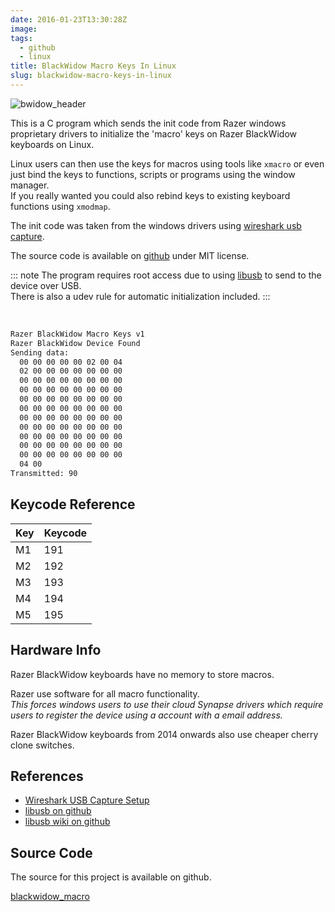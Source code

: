 ```yaml
---
date: 2016-01-23T13:30:28Z
image:
tags:
  - github
  - linux
title: BlackWidow Macro Keys In Linux
slug: blackwidow-macro-keys-in-linux
---
```


<p class="text-center"><img src="/media/images/2016/01/bwidow_header_white.jpg" alt="bwidow_header"></p>

This is a C program which sends the init code from Razer windows proprietary drivers to initialize the 'macro' keys on Razer BlackWidow keyboards on Linux.

Linux users can then use the keys for macros using tools like `xmacro` or even just bind the keys to functions, scripts or programs using the window manager.<br/>
If you really wanted you could also rebind keys to existing keyboard functions using `xmodmap`.

The init code was taken from the windows drivers using <a href="https://wiki.wireshark.org/CaptureSetup/USB" target="_blank" rel="noopener noreferrer">wireshark usb capture</a>.

The source code is available on <a href="https://github.com/equk/blackwidow_macro" target="_blank" rel="noopener noreferrer"><i class="fa-brands fa-github"></i> github</a> under MIT license.

::: note
The program requires root access due to using <a href="http://libusb.info/" target="_blank" rel="noopener noreferrer">libusb</a> to send to the device over USB.<br/>
There is also a udev rule for automatic initialization included.
:::

<br/>

```sh
Razer BlackWidow Macro Keys v1
Razer BlackWidow Device Found
Sending data:
  00 00 00 00 00 02 00 04
  02 00 00 00 00 00 00 00
  00 00 00 00 00 00 00 00
  00 00 00 00 00 00 00 00
  00 00 00 00 00 00 00 00
  00 00 00 00 00 00 00 00
  00 00 00 00 00 00 00 00
  00 00 00 00 00 00 00 00
  00 00 00 00 00 00 00 00
  00 00 00 00 00 00 00 00
  00 00 00 00 00 00 00 00
  04 00
Transmitted: 90
```

## Keycode Reference

| Key | Keycode |
|-----|---------|
| M1 | 191 |
| M2 | 192 |
| M3 | 193 |
| M4 | 194 |
| M5 | 195 |

## Hardware Info

Razer BlackWidow keyboards have no memory to store macros.

Razer use software for all macro functionality.<br/>
*This forces windows users to use their cloud Synapse drivers which require users to register the device using a account with a email address.*

Razer BlackWidow keyboards from 2014 onwards also use cheaper cherry clone switches.

## References

<ul dir="auto">
<li><a href="https://wiki.wireshark.org/CaptureSetup/USB" target="_blank" rel="noopener noreferrer">Wireshark USB Capture Setup</a></li>
<li><a href="https://github.com/libusb/libusb"target="_blank" rel="noopener noreferrer">libusb on github</a></li>
<li><a href="https://github.com/libusb/libusb/wiki"target="_blank" rel="noopener noreferrer">libusb wiki on github</a></li>
</ul>

## Source Code

The source for this project is available on github.

<a class="github" href="https://github.com/equk/blackwidow_macro" aria-label="View on GitHub" target="_blank" rel="noopener noreferrer"><i class="fa-brands fa-github"></i> blackwidow_macro</a>